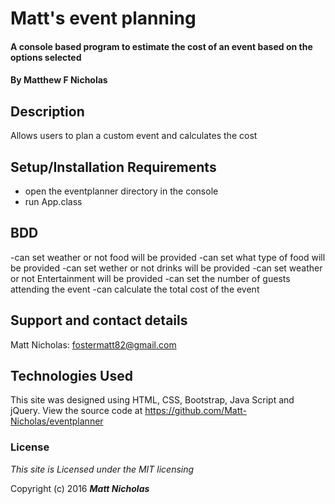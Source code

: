 # Matt's event planning

#### A console based program to estimate the cost of an event based on the options selected

#### By **Matthew F Nicholas**

## Description

Allows users to plan a custom event and calculates the cost

## Setup/Installation Requirements

* open the eventplanner directory in the console
* run App.class

## BDD
-can set weather or not food will be provided
-can set what type of food will be provided
-can set wether or not drinks will be provided
-can set weather or not Entertainment will be provided
-can set the number of guests attending the event
-can calculate the total cost of the event

## Support and contact details

Matt Nicholas: fostermatt82@gmail.com

## Technologies Used

This site was designed using HTML, CSS, Bootstrap, Java Script and jQuery.
View the source code at https://github.com/Matt-Nicholas/eventplanner

### License

*This site is Licensed under the MIT licensing*

Copyright (c) 2016 **_Matt Nicholas_**
